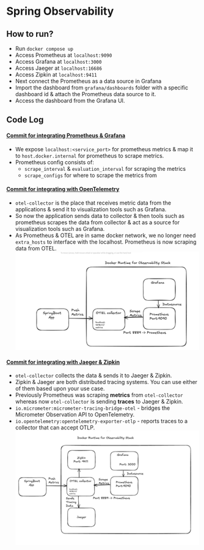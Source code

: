 # Spring Observability

## How to run?
 - Run `docker compose up`
 - Access Prometheus at `localhost:9090`
 - Access Grafana at `localhost:3000`
 - Access Jaeger at `localhost:16686`
 - Access Zipkin at `localhost:9411`
 - Next connect the Prometheus as a data source in Grafana
 - Import the dashboard from `grafana/dashboards` folder with a specific dashboard id & attach the Prometheus data source to it.
 - Access the dashboard from the Grafana UI.

## Code Log
#### [Commit for integrating Prometheus & Grafana](https://github.com/varunu28/spring-playground/commit/ef31a3bff68c7e9d270ac1a71a7a81f8dd30f898)
 - We expose `localhost:<service_port>` for prometheus metrics & map it to `host.docker.internal` for prometheus to scrape metrics.
 - Prometheus config consists of:
   - `scrape_interval` & `evaluation_interval` for scraping the metrics
   - `scrape_configs` for where to scrape the metrics from

#### [Commit for integrating with OpenTelemetry](https://github.com/varunu28/spring-playground/commit/ee1ef1acccd1433463b13044f463940f82d508c2)
 - `otel-collector` is the place that receives metric data from the applications & send it to visualization tools such as Grafana. 
 - So now the application sends data to collector & then tools such as prometheus scrapes the data from collector & act as a source for visualization tools such as Grafana.
 - As Prometheus & OTEL are in same docker network, we no longer need `extra_hosts` to interface with the localhost. Prometheus is now scraping data from OTEL.
![integrating otel](./images/integrating-otel.png)

#### [Commit for integrating with Jaeger & Zipkin]()
 - `otel-collector` collects the data & sends it to Jaeger & Zipkin.
 - Zipkin & Jaeger are both distributed tracing systems. You can use either of them based upon your use case.
 - Previously Prometheus was scraping **metrics** from `otel-collector` whereas now `otel-collector` is sending **traces** to Jaeger & Zipkin.
 - `io.micrometer:micrometer-tracing-bridge-otel` - bridges the Micrometer Observation API to OpenTelemetry. 
 - `io.opentelemetry:opentelemetry-exporter-otlp` - reports traces to a collector that can accept OTLP.
![integrating jaeger & zipkin](./images/integrating-jaeger-and-zipkin.png)